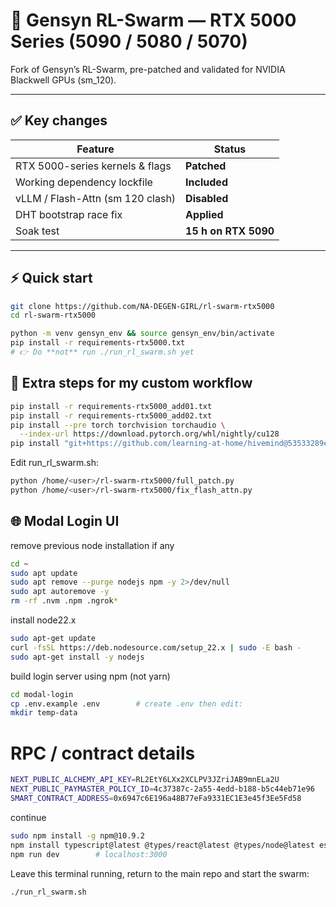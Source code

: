# 🚀 Gensyn RL-Swarm — RTX 5000 Series (5090 / 5080 / 5070)

Fork of Gensyn’s RL-Swarm, pre-patched and validated for NVIDIA Blackwell GPUs (sm_120).

---

## ✅ Key changes
| Feature | Status |
|---------|--------|
| RTX 5000-series kernels & flags | **Patched** |
| Working dependency lockfile    | **Included** |
| vLLM / Flash-Attn (sm 120 clash) | **Disabled** |
| DHT bootstrap race fix         | **Applied** |
| Soak test                      | **15 h on RTX 5090** |

---

## ⚡ Quick start

```bash
git clone https://github.com/NA-DEGEN-GIRL/rl-swarm-rtx5000
cd rl-swarm-rtx5000

python -m venv gensyn_env && source gensyn_env/bin/activate
pip install -r requirements-rtx5000.txt
# 👉 Do **not** run ./run_rl_swarm.sh yet
```

## 🔧 Extra steps for my custom workflow
```bash
pip install -r requirements-rtx5000_add01.txt
pip install -r requirements-rtx5000_add02.txt
pip install --pre torch torchvision torchaudio \
  --index-url https://download.pytorch.org/whl/nightly/cu128
pip install "git+https://github.com/learning-at-home/hivemind@53533289edfeb1f9b2f5917cbae66fe50cfa2548#egg=hivemind"
```
Edit run_rl_swarm.sh:
```bash
python /home/<user>/rl-swarm-rtx5000/full_patch.py
python /home/<user>/rl-swarm-rtx5000/fix_flash_attn.py
```

## 🌐 Modal Login UI
remove previous node installation if any
```bash
cd ~
sudo apt update
sudo apt remove --purge nodejs npm -y 2>/dev/null
sudo apt autoremove -y
rm -rf .nvm .npm .ngrok*
```
install node22.x
```bash
sudo apt-get update
curl -fsSL https://deb.nodesource.com/setup_22.x | sudo -E bash -
sudo apt-get install -y nodejs
```
build login server using npm (not yarn)
```bash
cd modal-login
cp .env.example .env        # create .env then edit:
mkdir temp-data
```
# RPC / contract details
```bash
NEXT_PUBLIC_ALCHEMY_API_KEY=RL2EtY6LXx2XCLPV3JZriJAB9mnELa2U
NEXT_PUBLIC_PAYMASTER_POLICY_ID=4c37387c-2a55-4edd-b188-b5c44eb71e96
SMART_CONTRACT_ADDRESS=0x6947c6E196a48B77eFa9331EC1E3e45f3Ee5Fd58
```
continue
```bash
sudo npm install -g npm@10.9.2
npm install typescript@latest @types/react@latest @types/node@latest eslint-config-next@latest
npm run dev        # localhost:3000
```

Leave this terminal running, return to the main repo and start the swarm:
```bash
./run_rl_swarm.sh
```
